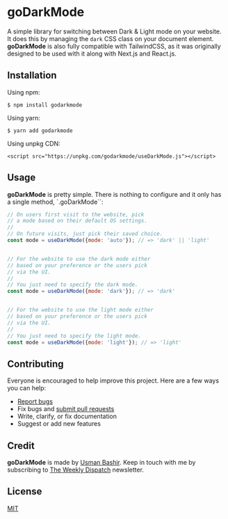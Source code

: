 # goDarkMode

A simple library for switching between Dark & Light mode on your website. It does this by managing the `dark` CSS class on your document element. **goDarkMode** is also fully compatible with TailwindCSS, as it was originally designed to be used with it along with Next.js and React.js.

## Installation

Using npm:

```
$ npm install godarkmode
```

Using yarn:

```
$ yarn add godarkmode
```

Using unpkg CDN:
```
<script src="https://unpkg.com/godarkmode/useDarkMode.js"></script>
```

## Usage

**goDarkMode** is pretty simple. There is nothing to configure and it only has a single
method, `.goDarkMode``:

```JavaScript
// On users first visit to the website, pick
// a mode based on their default OS settings.
//
// On future visits, just pick their saved choice.
const mode = useDarkMode({mode: 'auto'}); // => 'dark' || 'light'


// For the website to use the dark mode either
// based on your preference or the users pick
// via the UI.
//
// You just need to specify the dark mode.
const mode = useDarkMode({mode: 'dark'}); // => 'dark'


// For the website to use the light mode either
// based on your preference or the users pick
// via the UI.
//
// You just need to specify the light mode.
const mode = useDarkMode({mode: 'light'}); // => 'light'
```

## Contributing

Everyone is encouraged to help improve this project. Here are a few ways you can help:

- [Report bugs](https://github.com/usmanbashir/godarkmode/issues)
- Fix bugs and [submit pull requests](https://github.com/usmanbashir/godarkmode/pulls)
- Write, clarify, or fix documentation
- Suggest or add new features

## Credit

**goDarkMode** is made by [Usman Bashir](https://usmanbashir.com). Keep in touch with me by subscribing to [The Weekly Dispatch](https://twd.usm.io/) newsletter.

## License

[MIT](./LICENSE.txt)